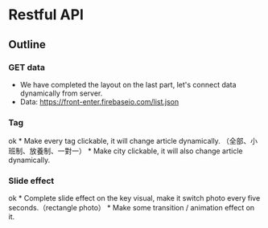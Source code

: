 <h1>
Restful API
</h1>

<h2>
Outline
</h2>

### GET data

<p>

- We have completed the layout on the last part, let's connect data dynamically
  from server.
- Data: https://front-enter.firebaseio.com/list.json

</p>

### Tag

<p>
ok
*  Make every tag clickable, it will change article dynamically. （全部、小班制、放養制、一對一）
*  Make city clickable, it will also change article dynamically.

</p>

### Slide effect

<p>
ok
*  Complete slide effect on the key visual, make it switch photo every five seconds.（rectangle photo）
*  Make some transition / animation effect on it.

</p>
